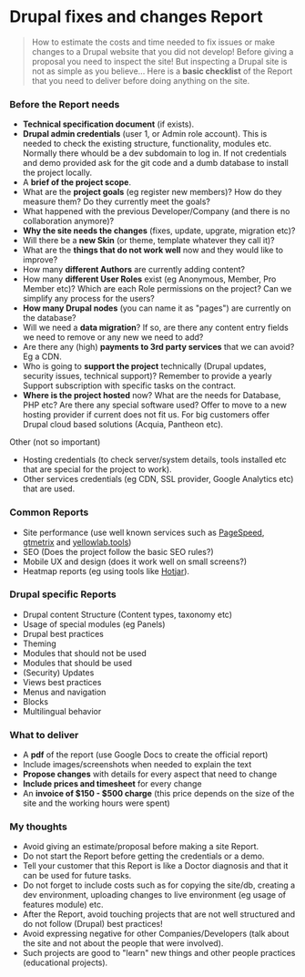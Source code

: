 # Drupal fixes and changes Report

> How to estimate the costs and time needed to fix issues or make changes to a Drupal website that you did not develop!
> Before giving a proposal you need to inspect the site! But inspecting a Drupal site is not as simple as you believe...
> Here is a **basic checklist** of the Report that you need to deliver before doing anything on the site.

### Before the Report needs
- **Technical specification document** (if exists).
- **Drupal admin credentials** (user 1, or Admin role account). This is needed to check the existing structure, functionality, modules etc. Normally there whould be a dev subdomain to log in. If not credentials and demo provided ask for the git code and a dumb database to install the project locally.
- A **brief of the project scope**.
- What are the **project goals** (eg register new members)? How do they measure them? Do they currently meet the goals?
- What happened with the previous Developer/Company (and there is no collaboration anymore)?
- **Why the site needs the changes** (fixes, update, upgrate, migration etc)?
- Will there be a **new Skin** (or theme, template whatever they call it)?
- What are the **things that do not work well** now and they would like to improve?
- How many **different Authors** are currently adding content?
- How many **different User Roles** exist (eg Anonymous, Member, Pro Member etc)? Which are each Role permissions on the project? Can we simplify any process for the users?
- **How many Drupal nodes** (you can name it as "pages") are currently on the database?
- Will we need a **data migration**? If so, are there any content entry fields we need to remove or any new we need to add?
- Are there any (high) **payments to 3rd party services** that we can avoid? Eg a CDN.
- Who is going to **support the project** technically (Drupal updates, security issues, technical support)? Remember to provide a yearly Support subscription with specific tasks on the contract.
- **Where is the project hosted** now? What are the needs for Database, PHP etc? Are there any special software used? Offer to move to a new hosting provider if current does not fit us. For big customers offer Drupal cloud based solutions (Acquia, Pantheon etc).

Other (not so important)
- Hosting credentials (to check server/system details, tools installed etc that are special for the project to work).
- Other services credentials (eg CDN, SSL provider, Google Analytics etc) that are used.

### Common Reports
- Site performance (use well known services such as [PageSpeed](https://developers.google.com/speed/pagespeed/insights), [gtmetrix](https://gtmetrix.com) and [yellowlab.tools](https://yellowlab.tools))
- SEO (Does the project follow the basic SEO rules?)
- Mobile UX and design (does it work well on small screens?)
- Heatmap reports (eg using tools like [Hotjar](https://www.hotjar.com)).

### Drupal specific Reports
- Drupal content Structure (Content types, taxonomy etc)
- Usage of special modules (eg Panels)
- Drupal best practices
- Theming
- Modules that should not be used
- Modules that should be used
- (Security) Updates
- Views best practices
- Menus and navigation
- Blocks
- Multilingual behavior

### What to deliver
- A **pdf** of the report (use Google Docs to create the official report)
- Include images/screenshots when needed to explain the text
- **Propose changes** with details for every aspect that need to change
- **Include prices and timesheet** for every change
- An **invoice of $150 - $500 charge** (this price depends on the size of the site and the working hours were spent)

### My thoughts
- Avoid giving an estimate/proposal before making a site Report.
- Do not start the Report before getting the credentials or a demo.
- Tell your customer that this Report is like a Doctor diagnosis and that it can be used for future tasks.
- Do not forget to include costs such as for copying the site/db, creating a dev environment, uploading changes to live environment (eg usage of features module) etc.
- After the Report, avoid touching projects that are not well structured and do not follow (Drupal) best practices!
- Avoid expressing negative for other Companies/Developers (talk about the site and not about the people that were involved).
- Such projects are good to "learn" new things and other people practices (educational projects).
